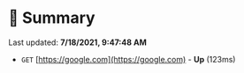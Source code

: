 # 📖 Summary
Last updated: **7/18/2021, 9:47:48 AM**

- `GET` [https://google.com](https://google.com) - **Up** (123ms)
